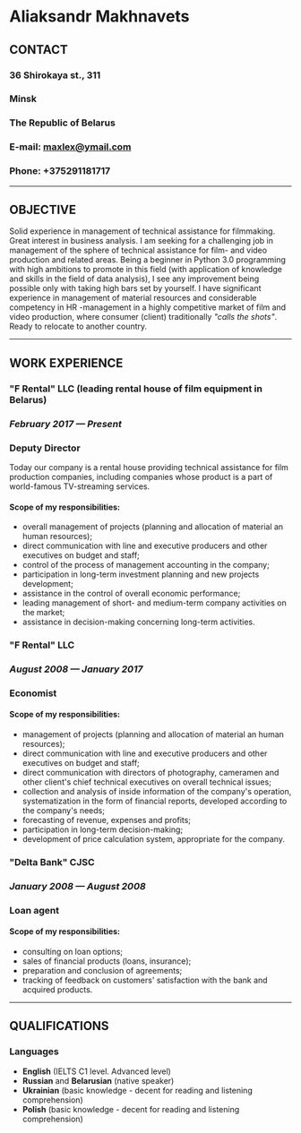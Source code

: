 # Aliaksandr Makhnavets
## **CONTACT**
### 36 Shirokaya st., 311   
### Minsk                          
### The Republic of Belarus
### E-mail: maxlex@ymail.com
### Phone: +375291181717
***
## **OBJECTIVE**
Solid experience in management of technical assistance for filmmaking. Great interest
in business analysis.
I am seeking for a challenging job in management of the sphere of technical assistance
for film- and video production and related areas. Being a beginner in Python 3.0
programming with high ambitions to promote in this field (with application of knowledge
and skills in the field of data analysis), I see any improvement being possible only with
taking high bars set by yourself. I have significant experience in management of
material resources and considerable competency in HR -management in a highly
competitive market of film and video production, where consumer (client) traditionally
*"calls the shots"*.
Ready to relocate to another country.
***
## **WORK EXPERIENCE**
### "F Rental" LLC (leading rental house of film equipment in Belarus)
### *February 2017 — Present*
### **Deputy Director**
Today our company is a rental house providing technical assistance for film production
companies, including companies whose product is a part of world-famous TV-streaming
services.
#### **Scope of my responsibilities:**
- overall management of projects (planning and allocation of material an human
resources);
- direct communication with line and executive producers and other executives on
budget and staff;
- control of the process of management accounting in the company;
- participation in long-term investment planning and new projects development;
- assistance in the control of overall economic performance;
- leading management of short- and medium-term company activities on the market;
- assistance in decision-making concerning long-term activities.
### "F Rental" LLC
### *August 2008 — January 2017*
### **Economist**
#### **Scope of my responsibilities:**
- management of projects (planning and allocation of material an human resources);
- direct communication with line and executive producers and other executives on
budget and staff;
- direct communication with directors of photography, cameramen and other client's
chief technical executives on overall technical issues;
- collection and analysis of inside information of the company's operation, systematization in the form of financial reports, developed according to the
company's needs;
- forecasting of revenue, expenses and profits;
- participation in long-term decision-making;
- development of price calculation system, appropriate for the company.
### "Delta Bank" CJSC
### *January 2008 — August 2008*
### **Loan agent**
#### **Scope of my responsibilities:**
- consulting on loan options;
- sales of financial products (loans, insurance);
- preparation and conclusion of agreements;
- tracking of feedback on customers' satisfaction with the bank and acquired products.
***
## **QUALIFICATIONS**
### Languages
* **English** (IELTS C1 level. Advanced level)
* **Russian** and **Belarusian** (native speaker)
* **Ukrainian** (basic knowledge - decent for reading and listening comprehension)
* **Polish** (basic knowledge - decent for reading and listening comprehension)


